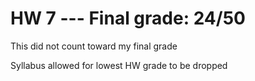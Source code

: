# HW 7 --- Final grade: 24/50

This did not count toward my final grade

Syllabus allowed for lowest HW grade to be dropped
